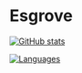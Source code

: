 # Esgrove

[![GitHub stats](https://github-readme-stats-git-masterrstaa-rickstaa.vercel.app/api?username=esgrove&count_private=true&show_icons=true&theme=github_dark)](https://github.com/anuraghazra/github-readme-stats)

[![Languages](https://github-readme-stats-git-masterrstaa-rickstaa.vercel.app/api/top-langs/?username=esgrove&layout=compact&theme=github_dark)](https://github.com/anuraghazra/github-readme-stats)
